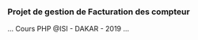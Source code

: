 ### Projet de gestion de Facturation des compteur

...
    Cours PHP
    @ISI - DAKAR - 2019
...    